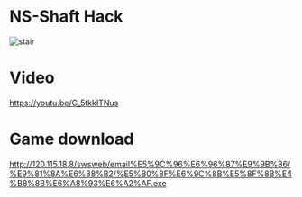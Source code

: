 # NS-Shaft Hack

![stair](https://user-images.githubusercontent.com/35301327/176501944-4764838d-7dd7-42e8-b4ac-770cfc2c951f.png)


# Video
https://youtu.be/C_5tkkITNus

# Game download
http://120.115.18.8/swsweb/email%E5%9C%96%E6%96%87%E9%9B%86/%E9%81%8A%E6%88%B2/%E5%B0%8F%E6%9C%8B%E5%8F%8B%E4%B8%8B%E6%A8%93%E6%A2%AF.exe
